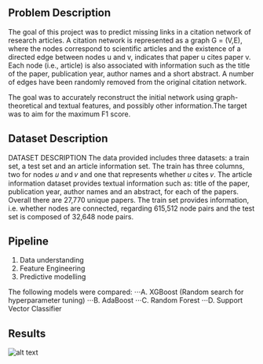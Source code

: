 ## Problem Description

The goal of this project was to predict missing links in a citation network of research articles. A citation network
is represented as a graph G = (V,E), where the nodes correspond to scientific articles and the existence
of a directed edge between nodes u and v, indicates that paper u cites paper v. Each node (i.e., article) is also
associated with information such as the title of the paper, publication year, author names and a short abstract.
A number of edges have been randomly removed from the original citation network.  

The goal was to accurately reconstruct the initial network using graph-theoretical and textual features, and
possibly other information.The target was to aim for the maximum F1 score.

## Dataset Description 

DATASET DESCRIPTION
The data provided includes three datasets: a train set, a
test set and an article information set. The train has three
columns, two for nodes 𝑢 and 𝑣 and one that represents
whether 𝑢 cites 𝑣. The article information dataset provides
textual information such as: title of the paper, publication
year, author names and an abstract, for each of the papers.
Overall there are 27,770 unique papers. The train set provides
information, i.e. whether nodes are connected, regarding
615,512 node pairs and the test set is composed of 32,648
node pairs.

## Pipeline

1. Data understanding 
2. Feature Engineering  
3. Predictive modelling  

The following models were compared:
⋅⋅⋅A. XGBoost (Random search for hyperparameter tuning)
⋅⋅⋅B. AdaBoost 
⋅⋅⋅C. Random Forest
⋅⋅⋅D. Support Vector Classifier

## Results

![alt text](https://github.com/rvs36/Network_Science_Anlytics/blob/master/Resluts.JPG)
